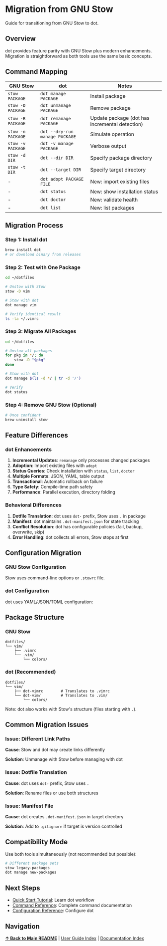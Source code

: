 # Migration from GNU Stow

Guide for transitioning from GNU Stow to dot.

## Overview

dot provides feature parity with GNU Stow plus modern enhancements. Migration is straightforward as both tools use the same basic concepts.

## Command Mapping

| GNU Stow | dot | Notes |
|----------|-----|-------|
| `stow PACKAGE` | `dot manage PACKAGE` | Install package |
| `stow -D PACKAGE` | `dot unmanage PACKAGE` | Remove package |
| `stow -R PACKAGE` | `dot remanage PACKAGE` | Update package (dot has incremental detection) |
| `stow -n PACKAGE` | `dot --dry-run manage PACKAGE` | Simulate operation |
| `stow -v PACKAGE` | `dot -v manage PACKAGE` | Verbose output |
| `stow -d DIR` | `dot --dir DIR` | Specify package directory |
| `stow -t DIR` | `dot --target DIR` | Specify target directory |
| - | `dot adopt PACKAGE FILE` | New: import existing files |
| - | `dot status` | New: show installation status |
| - | `dot doctor` | New: validate health |
| - | `dot list` | New: list packages |

## Migration Process

### Step 1: Install dot

```bash
brew install dot
# or download binary from releases
```

### Step 2: Test with One Package

```bash
cd ~/dotfiles

# Unstow with Stow
stow -D vim

# Stow with dot
dot manage vim

# Verify identical result
ls -la ~/.vimrc
```

### Step 3: Migrate All Packages

```bash
cd ~/dotfiles

# Unstow all packages
for pkg in */; do
    stow -D "$pkg"
done

# Stow with dot
dot manage $(ls -d */ | tr -d '/')

# Verify
dot status
```

### Step 4: Remove GNU Stow (Optional)

```bash
# Once confident
brew uninstall stow
```

## Feature Differences

### dot Enhancements

1. **Incremental Updates**: `remanage` only processes changed packages
2. **Adoption**: Import existing files with `adopt`
3. **Status Queries**: Check installation with `status`, `list`, `doctor`
4. **Multiple Formats**: JSON, YAML, table output
5. **Transactional**: Automatic rollback on failure
6. **Type Safety**: Compile-time path safety
7. **Performance**: Parallel execution, directory folding

### Behavioral Differences

1. **Dotfile Translation**: dot uses `dot-` prefix, Stow uses `.` in package
2. **Manifest**: dot maintains `.dot-manifest.json` for state tracking
3. **Conflict Resolution**: dot has configurable policies (fail, backup, overwrite, skip)
4. **Error Handling**: dot collects all errors, Stow stops at first

## Configuration Migration

### GNU Stow Configuration

Stow uses command-line options or `.stowrc` file.

### dot Configuration

dot uses YAML/JSON/TOML configuration:


## Package Structure

### GNU Stow

```
dotfiles/
└── vim/
    ├── .vimrc
    └── .vim/
        └── colors/
```

### dot (Recommended)

```
dotfiles/
└── vim/
    ├── dot-vimrc        # Translates to .vimrc
    └── dot-vim/         # Translates to .vim/
        └── colors/
```

Note: dot also works with Stow's structure (files starting with `.`).

## Common Migration Issues

### Issue: Different Link Paths

**Cause**: Stow and dot may create links differently

**Solution**: Unmanage with Stow before managing with dot

### Issue: Dotfile Translation

**Cause**: dot uses `dot-` prefix, Stow uses `.`

**Solution**: Rename files or use both structures

### Issue: Manifest File

**Cause**: dot creates `.dot-manifest.json` in target directory

**Solution**: Add to `.gitignore` if target is version controlled

## Compatibility Mode

Use both tools simultaneously (not recommended but possible):

```bash
# Different package sets
stow legacy-packages
dot manage new-packages
```

## Next Steps

- [Quick Start Tutorial](03-quickstart.md): Learn dot workflow
- [Command Reference](05-commands.md): Complete command documentation
- [Configuration Reference](04-configuration.md): Configure dot

## Navigation

**[↑ Back to Main README](../../README.md)** | [User Guide Index](index.md) | [Documentation Index](../README.md)

